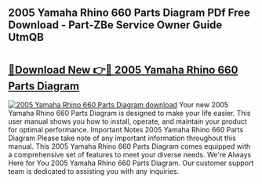 ## 2005 Yamaha Rhino 660 Parts Diagram PDf Free Download - Part-ZBe Service Owner Guide UtmQB

# <h2><a href="http://dfpk9en.blite.top/?on=2005+Yamaha+Rhino+660+Parts+Diagram">🔗Download New 👉🔴 2005 Yamaha Rhino 660 Parts Diagram</a></h2>

[![2005 Yamaha Rhino 660 Parts Diagram download](https://i.imgur.com/lujVjoI.png)](http://dfpk9en.blite.top/?on=2005+Yamaha+Rhino+660+Parts+Diagram)
Your new 2005 Yamaha Rhino 660 Parts Diagram is designed to make your life easier. This user manual shows you how to install, operate, and maintain your product for optimal performance. Important Notes 2005 Yamaha Rhino 660 Parts Diagram Please take note of any important information throughout this manual. This 2005 Yamaha Rhino 660 Parts Diagram comes equipped with a comprehensive set of features to meet your diverse needs. We're Always Here for You 2005 Yamaha Rhino 660 Parts Diagram. Our customer support team is dedicated to assisting you with any inquiries.
